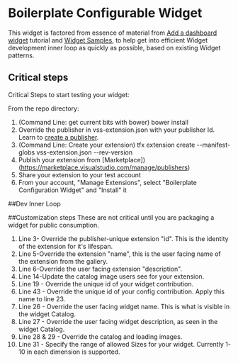 # Boilerplate Configurable Widget
 
This widget is factored from essence of material from  [Add a dashboard widget](https://www.visualstudio.com/en-us/docs/integrate/extensions/develop/add-dashboard-widget) tutorial and [Widget Samples](https://github.com/Microsoft/vsts-extension-samples/), to help get into efficient Widget development inner loop as quickly as possible, based on existing Widget patterns.

## Critical steps
Critical Steps to start testing your widget:

From the repo directory:
1. (Command Line: get current bits with bower) bower install
2. Override the publisher in vss-extension.json with your publisher Id. Learn to [create a publisher](https://www.visualstudio.com/en-us/docs/integrate/extensions/publish/overview).
3. (Command Line: Create your extension) tfx extension create --manifest-globs vss-extension.json --rev-version
4. Publish your extension from [Marketplace])(https://marketplace.visualstudio.com/manage/publishers)
5. Share your extension to your test account
6. From your account, "Manage Extensions", select "Boilerplate Configuration Widget" and "Install" it

##Dev Inner Loop


##Customization steps
These are not critical until you are packaging a widget for public consumption.
1. Line 3- Override the publisher-unique extension "id". This is the identity of the extension for it's lifespan.
2. Line 5-Override the extension "name", this is the user facing name of the extension from the gallery.
3. Line 6-Override the user facing extension "description".
4. Line 14-Update the catalog image users see for your extension.
5. Line 19 - Override the unique id of your widget contribution.
6. Line 43 - Override the unique id of your config contribution. Apply this name to line 23.
7. Line 26 - Override the user facing widget name. This is what is visible in the widget Catalog.
8. Line 27 - Override the user facing widget description, as seen in the widget Catalog.
9. Line 28 & 29 - Override the catalog and loading images.
10. Line 31 - Specify the range of allowed Sizes for your widget. Currently 1-10 in each dimension is supported.
